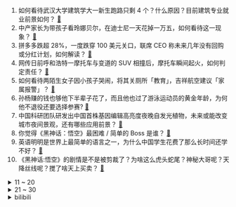 1. 如何看待武汉大学建筑学大一新生跑路只剩 4 个？什么原因？目前建筑专业就业前景如何？ [:link:](https://www.zhihu.com/question/665274302)
2. 中产家长为带孩子看玲娜贝尔，在迪士尼一天花掉一万五，如何看待这一现象？ [:link:](https://www.zhihu.com/question/665332711)
3. 拼多多跌超 28%，一度跌穿 100 美元关口，联席 CEO 称未来几年没有回购或分红计划，如何解读？ [:link:](https://www.zhihu.com/question/665375971)
4. 网传日前呼和浩特一摩托车与变道的 SUV 相撞后，摩托车瞬间起火，如何判定责任？ [:link:](https://www.zhihu.com/question/665333771)
5. 如何看待两陌生女子因小孩子哭闹，将其关厕所「教育」，吉祥航空建议「家属报警」？ [:link:](https://www.zhihu.com/question/665361709)
6. 孙杨赚的钱也够他下半辈子花了，而且他也过了游泳运动员的黄金年龄，为何他不退役还要选择参赛? [:link:](https://www.zhihu.com/question/665246272)
7. 中国科研团队研发出中国首株基因编辑高亮度夜晚自发光植物，未来或能改变城市夜间景观，还有哪些应用前景？ [:link:](https://www.zhihu.com/question/665333856)
8. 你觉得《黑神话：悟空》最困难 / 简单的 Boss 是谁？ [:link:](https://www.zhihu.com/question/664773964)
9. 英语明明是世界上最简单的语言之一，为什么中国学生花费了那么长时间还学不好？ [:link:](https://www.zhihu.com/question/659613564)
10. 《黑神话:悟空》的剧情是不是被剪裁了？为啥这么虎头蛇尾？神秘大哥呢？天降丝线呢？搅了啥天上买卖？ [:link:](https://www.zhihu.com/question/665106956)
<details>
<summary>11 ~ 20</summary>

11. 总感觉家庭像「困住了我」，成绩不好时总觉得爸妈不爱我，特别想离开家怎么办？ [:link:](https://www.zhihu.com/question/665022661)
12. 小学孩子背诵课文、公式等效率低下，是什么原因？家长该怎么辅导？ [:link:](https://www.zhihu.com/question/664998436)
13. 如何看待国外主播利用脑控设备击败《黑神话：悟空》BOSS？ [:link:](https://www.zhihu.com/question/665273472)
14. 如果影视飓风里的tim来自于普通家庭，那么他还会有今天的成就吗？ [:link:](https://www.zhihu.com/question/653969518)
15. 证监会主席吴清表示「希望机构投资者继续坚定信心，持续壮大买方力量」，如何看待当前的行情? [:link:](https://www.zhihu.com/question/665324033)
16. 从成都车展参展的新能源车阵容来看，纯电、插混、增程哪个才是未来的大势所趋？ [:link:](https://www.zhihu.com/question/664999081)
17. 为什么纸盒装的牛奶是950ml而不是刚好1000ml？ [:link:](https://www.zhihu.com/question/46603123)
18. 黄子韬节目中求婚徐艺洋，你如何看待此事？ [:link:](https://www.zhihu.com/question/665327534)
19. 张艺谋已经 73 岁了，在导演界也是天花板级别的存在，他已经功成名就了，为啥他还在不断努力拍电影？ [:link:](https://www.zhihu.com/question/624711628)
20. 为什么其他动物幼崽都抢着吃饭，唯独人类幼崽需要求着哄着才吃饭？ [:link:](https://www.zhihu.com/question/620889402)
</details>
<details>
<summary>21 ~ 30</summary>

21. 住建部官媒发声「房屋养老金不是房地产税，公共账户不需要老百姓出钱」，透露了哪些信息？ [:link:](https://www.zhihu.com/question/665319563)
22. 罗永浩发长文称「目前共还了 8.24 亿，会在未来几年还掉剩余 5 个多亿债务」，如何评价此事？ [:link:](https://www.zhihu.com/question/665323716)
23. 为什么宾利、劳斯莱斯、迈巴赫大多使用5L以上的12缸发动机，但马力却很小，也就500左右甚至不到? [:link:](https://www.zhihu.com/question/559041698)
24. 为什么海员老是招人? [:link:](https://www.zhihu.com/question/507691326)
25. 为什么都说珠颈斑鸠是糊弄大师？ [:link:](https://www.zhihu.com/question/458440782)
26. 你看到别人弹公共钢琴有什么感觉？ [:link:](https://www.zhihu.com/question/404352589)
27. 为什么家庭影院没落了？ [:link:](https://www.zhihu.com/question/25583639)
28. 如果佐助拜纲手为师会怎么样？ [:link:](https://www.zhihu.com/question/612388402)
29. 在古中国人的视角中，罗马属于“华夷之辩”中的“夷”吗？ [:link:](https://www.zhihu.com/question/658973230)
30. 两陌生女子将哭闹幼童关飞机厕所「教育」后续，系经家长同意，公共场合孩子哭闹还有哪些更好的应对方式？ [:link:](https://www.zhihu.com/question/665366047)
</details><details>
<summary>bilibili</summary>

</details>